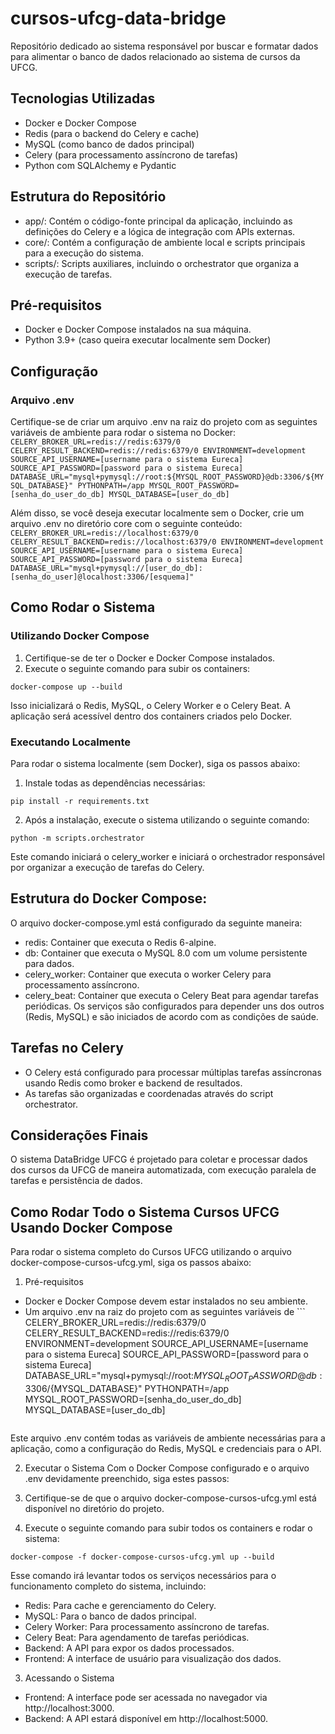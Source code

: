# cursos-ufcg-data-bridge
Repositório dedicado ao sistema responsável por buscar e formatar dados para alimentar o banco de dados relacionado ao sistema de cursos da UFCG.

## Tecnologias Utilizadas
- Docker e Docker Compose
- Redis (para o backend do Celery e cache)
- MySQL (como banco de dados principal)
- Celery (para processamento assíncrono de tarefas)
- Python com SQLAlchemy e Pydantic

## Estrutura do Repositório
- app/: Contém o código-fonte principal da aplicação, incluindo as definições do Celery e a lógica de integração com APIs externas.
- core/: Contém a configuração de ambiente local e scripts principais para a execução do sistema.
- scripts/: Scripts auxiliares, incluindo o orchestrator que organiza a execução de tarefas.

## Pré-requisitos
- Docker e Docker Compose instalados na sua máquina.
- Python 3.9+ (caso queira executar localmente sem Docker)

## Configuração
### Arquivo .env
Certifique-se de criar um arquivo .env na raiz do projeto com as seguintes variáveis de ambiente para rodar o sistema no Docker:
    ```
    CELERY_BROKER_URL=redis://redis:6379/0
    CELERY_RESULT_BACKEND=redis://redis:6379/0
    ENVIRONMENT=development
    SOURCE_API_USERNAME=[username para o sistema Eureca]
    SOURCE_API_PASSWORD=[password para o sistema Eureca]
    DATABASE_URL="mysql+pymysql://root:${MYSQL_ROOT_PASSWORD}@db:3306/${MYSQL_DATABASE}"
    PYTHONPATH=/app
    MYSQL_ROOT_PASSWORD=[senha_do_user_do_db]
    MYSQL_DATABASE=[user_do_db]
    ```

Além disso, se você deseja executar localmente sem o Docker, crie um arquivo .env no diretório core com o seguinte conteúdo:
    ```
    CELERY_BROKER_URL=redis://localhost:6379/0
    CELERY_RESULT_BACKEND=redis://localhost:6379/0
    ENVIRONMENT=development
    SOURCE_API_USERNAME=[username para o sistema Eureca]
    SOURCE_API_PASSWORD=[password para o sistema Eureca]
    DATABASE_URL="mysql+pymysql://[user_do_db]:[senha_do_user]@localhost:3306/[esquema]"
    ```

## Como Rodar o Sistema

### Utilizando Docker Compose
1. Certifique-se de ter o Docker e Docker Compose instalados.
2. Execute o seguinte comando para subir os containers:
```
docker-compose up --build
```
Isso inicializará o Redis, MySQL, o Celery Worker e o Celery Beat. A aplicação será acessível dentro dos containers criados pelo Docker.

### Executando Localmente
Para rodar o sistema localmente (sem Docker), siga os passos abaixo:

1. Instale todas as dependências necessárias:
```
pip install -r requirements.txt

```
2. Após a instalação, execute o sistema utilizando o seguinte comando:
```
python -m scripts.orchestrator
```
Este comando iniciará o celery_worker e iniciará o orchestrador responsável por organizar a execução de tarefas do Celery.

## Estrutura do Docker Compose:
O arquivo docker-compose.yml está configurado da seguinte maneira:

- redis: Container que executa o Redis 6-alpine.
- db: Container que executa o MySQL 8.0 com um volume persistente para dados.
- celery_worker: Container que executa o worker Celery para processamento assíncrono.
- celery_beat: Container que executa o Celery Beat para agendar tarefas periódicas.
Os serviços são configurados para depender uns dos outros (Redis, MySQL) e são iniciados de acordo com as condições de saúde.

## Tarefas no Celery
- O Celery está configurado para processar múltiplas tarefas assíncronas usando Redis como broker e backend de resultados.
- As tarefas são organizadas e coordenadas através do script orchestrator.

## Considerações Finais
O sistema DataBridge UFCG é projetado para coletar e processar dados dos cursos da UFCG de maneira automatizada, com execução paralela de tarefas e persistência de dados.

## Como Rodar Todo o Sistema Cursos UFCG Usando Docker Compose
Para rodar o sistema completo do Cursos UFCG utilizando o arquivo docker-compose-cursos-ufcg.yml, siga os passos abaixo:
1. Pré-requisitos
- Docker e Docker Compose devem estar instalados no seu ambiente.
- Um arquivo .env na raiz do projeto com as seguintes variáveis de     ```
    CELERY_BROKER_URL=redis://redis:6379/0
    CELERY_RESULT_BACKEND=redis://redis:6379/0
    ENVIRONMENT=development
    SOURCE_API_USERNAME=[username para o sistema Eureca]
    SOURCE_API_PASSWORD=[password para o sistema Eureca]
    DATABASE_URL="mysql+pymysql://root:${MYSQL_ROOT_PASSWORD}@db:3306/${MYSQL_DATABASE}"
    PYTHONPATH=/app
    MYSQL_ROOT_PASSWORD=[senha_do_user_do_db]
    MYSQL_DATABASE=[user_do_db]
    ```
Este arquivo .env contém todas as variáveis de ambiente necessárias para a aplicação, como a configuração do Redis, MySQL e credenciais para o API.

2. Executar o Sistema
Com o Docker Compose configurado e o arquivo .env devidamente preenchido, siga estes passos:

1. Certifique-se de que o arquivo docker-compose-cursos-ufcg.yml está disponível no diretório do projeto.
2. Execute o seguinte comando para subir todos os containers e rodar o sistema:
```
docker-compose -f docker-compose-cursos-ufcg.yml up --build
```
Esse comando irá levantar todos os serviços necessários para o funcionamento completo do sistema, incluindo:

- Redis: Para cache e gerenciamento do Celery.
- MySQL: Para o banco de dados principal.
- Celery Worker: Para processamento assíncrono de tarefas.
- Celery Beat: Para agendamento de tarefas periódicas.
- Backend: A API para expor os dados processados.
- Frontend: A interface de usuário para visualização dos dados.

3. Acessando o Sistema
- Frontend: A interface pode ser acessada no navegador via http://localhost:3000.
- Backend: A API estará disponível em http://localhost:5000.
